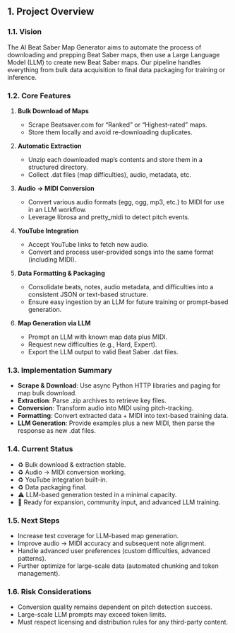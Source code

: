 ## 1. Project Overview

### 1.1. Vision
The AI Beat Saber Map Generator aims to automate the process of downloading and prepping Beat Saber maps, then use a Large Language Model (LLM) to create new Beat Saber maps. Our pipeline handles everything from bulk data acquisition to final data packaging for training or inference.

### 1.2. Core Features
1. **Bulk Download of Maps**  
   - Scrape Beatsaver.com for “Ranked” or “Highest-rated” maps.  
   - Store them locally and avoid re-downloading duplicates.

2. **Automatic Extraction**  
   - Unzip each downloaded map’s contents and store them in a structured directory.  
   - Collect .dat files (map difficulties), audio, metadata, etc.

3. **Audio → MIDI Conversion**  
   - Convert various audio formats (egg, ogg, mp3, etc.) to MIDI for use in an LLM workflow.  
   - Leverage librosa and pretty_midi to detect pitch events.

4. **YouTube Integration**  
   - Accept YouTube links to fetch new audio.  
   - Convert and process user-provided songs into the same format (including MIDI).

5. **Data Formatting & Packaging**  
   - Consolidate beats, notes, audio metadata, and difficulties into a consistent JSON or text-based structure.  
   - Ensure easy ingestion by an LLM for future training or prompt-based generation.

6. **Map Generation via LLM**  
   - Prompt an LLM with known map data plus MIDI.  
   - Request new difficulties (e.g., Hard, Expert).  
   - Export the LLM output to valid Beat Saber .dat files.

### 1.3. Implementation Summary
- **Scrape & Download**: Use async Python HTTP libraries and paging for map bulk download.  
- **Extraction**: Parse .zip archives to retrieve key files.  
- **Conversion**: Transform audio into MIDI using pitch-tracking.  
- **Formatting**: Convert extracted data + MIDI into text-based training data.  
- **LLM Generation**: Provide examples plus a new MIDI, then parse the response as new .dat files.  

### 1.4. Current Status
- ♻ Bulk download & extraction stable.  
- ♻ Audio → MIDI conversion working.  
- ♻ YouTube integration built-in.  
- ♻ Data packaging final.  
- ⚠ LLM-based generation tested in a minimal capacity.  
- 🚀 Ready for expansion, community input, and advanced LLM training.

### 1.5. Next Steps
- Increase test coverage for LLM-based map generation.  
- Improve audio → MIDI accuracy and subsequent note alignment.  
- Handle advanced user preferences (custom difficulties, advanced patterns).  
- Further optimize for large-scale data (automated chunking and token management).

### 1.6. Risk Considerations
- Conversion quality remains dependent on pitch detection success.  
- Large-scale LLM prompts may exceed token limits.  
- Must respect licensing and distribution rules for any third-party content.